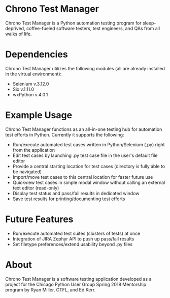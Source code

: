 # Chrono Test Manager

Chrono Test Manager is a Python automation testing program for sleep-deprived, coffee-fueled software testers, test engineers, and QAs from all walks of life.

# Dependencies

Chrono Test Manager utilizes the following modules (all are already installed in the virtual environment):
- Selenium v.3.12.0
- Six v.1.11.0
- wxPython v.4.0.1

# Example Usage

Chrono Test Manager functions as an all-in-one testing hub for automation test efforts in Python. Currently it supports the following:
- Run/execute automated test cases written in Python/Selenium (.py) right from the application
- Edit test cases by launching .py test case file in the user's default file editor
- Provide a central starting location for test cases (directory is fully able to be navigated)
- Import/move test cases to this central location for faster future use
- Quickview test cases in simple modal window without calling an external text editor (read-only)
- Display test status and pass/fail results in dedicated window
- Save test results for printing/documenting test efforts

# Future Features
- Run/execute automated test suites (clusters of tests) at once
- Integration of JIRA Zephyr API to push up pass/fail results
- Set filetype preferences/extend usability beyond .py files

# About

Chrono Test Manager is a software testing application developed as a project for the Chicago Python User Group Spring 2018 Mentorship program by Ryan Miller, CTFL, and Ed Kerr.
